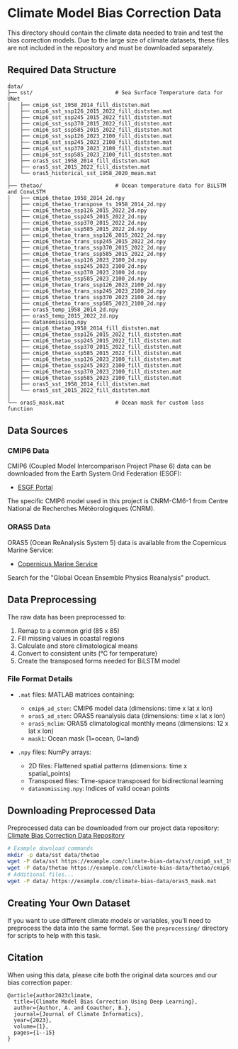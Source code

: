 # Climate Model Bias Correction Data

This directory should contain the climate data needed to train and test the bias correction models. Due to the large size of climate datasets, these files are not included in the repository and must be downloaded separately.

## Required Data Structure

```
data/
├── sst/                          # Sea Surface Temperature data for UNet
│   ├── cmip6_sst_1958_2014_fill_diststen.mat
│   ├── cmip6_sst_ssp126_2015_2022_fill_diststen.mat
│   ├── cmip6_sst_ssp245_2015_2022_fill_diststen.mat
│   ├── cmip6_sst_ssp370_2015_2022_fill_diststen.mat
│   ├── cmip6_sst_ssp585_2015_2022_fill_diststen.mat
│   ├── cmip6_sst_ssp126_2023_2100_fill_diststen.mat
│   ├── cmip6_sst_ssp245_2023_2100_fill_diststen.mat
│   ├── cmip6_sst_ssp370_2023_2100_fill_diststen.mat
│   ├── cmip6_sst_ssp585_2023_2100_fill_diststen.mat
│   ├── oras5_sst_1958_2014_fill_diststen.mat
│   ├── oras5_sst_2015_2022_fill_diststen.mat
│   └── oras5_historical_sst_1958_2020_mean.mat
│
├── thetao/                       # Ocean temperature data for BiLSTM and ConvLSTM
│   ├── cmip6_thetao_1958_2014_2d.npy
│   ├── cmip6_thetao_transpose_ts_1958_2014_2d.npy
│   ├── cmip6_thetao_ssp126_2015_2022_2d.npy
│   ├── cmip6_thetao_ssp245_2015_2022_2d.npy
│   ├── cmip6_thetao_ssp370_2015_2022_2d.npy
│   ├── cmip6_thetao_ssp585_2015_2022_2d.npy
│   ├── cmip6_thetao_trans_ssp126_2015_2022_2d.npy
│   ├── cmip6_thetao_trans_ssp245_2015_2022_2d.npy
│   ├── cmip6_thetao_trans_ssp370_2015_2022_2d.npy
│   ├── cmip6_thetao_trans_ssp585_2015_2022_2d.npy
│   ├── cmip6_thetao_ssp126_2023_2100_2d.npy
│   ├── cmip6_thetao_ssp245_2023_2100_2d.npy
│   ├── cmip6_thetao_ssp370_2023_2100_2d.npy
│   ├── cmip6_thetao_ssp585_2023_2100_2d.npy
│   ├── cmip6_thetao_trans_ssp126_2023_2100_2d.npy
│   ├── cmip6_thetao_trans_ssp245_2023_2100_2d.npy
│   ├── cmip6_thetao_trans_ssp370_2023_2100_2d.npy
│   ├── cmip6_thetao_trans_ssp585_2023_2100_2d.npy
│   ├── oras5_temp_1958_2014_2d.npy
│   ├── oras5_temp_2015_2022_2d.npy
│   ├── datanomissing.npy
│   ├── cmip6_thetao_1958_2014_fill_diststen.mat
│   ├── cmip6_thetao_ssp126_2015_2022_fill_diststen.mat
│   ├── cmip6_thetao_ssp245_2015_2022_fill_diststen.mat
│   ├── cmip6_thetao_ssp370_2015_2022_fill_diststen.mat
│   ├── cmip6_thetao_ssp585_2015_2022_fill_diststen.mat
│   ├── cmip6_thetao_ssp126_2023_2100_fill_diststen.mat
│   ├── cmip6_thetao_ssp245_2023_2100_fill_diststen.mat
│   ├── cmip6_thetao_ssp370_2023_2100_fill_diststen.mat
│   ├── cmip6_thetao_ssp585_2023_2100_fill_diststen.mat
│   ├── oras5_sst_1958_2014_fill_diststen.mat
│   └── oras5_sst_2015_2022_fill_diststen.mat
│
└── oras5_mask.mat                # Ocean mask for custom loss function
```

## Data Sources

### CMIP6 Data
CMIP6 (Coupled Model Intercomparison Project Phase 6) data can be downloaded from the Earth System Grid Federation (ESGF):
- [ESGF Portal](https://esgf-node.llnl.gov/projects/cmip6/)

The specific CMIP6 model used in this project is CNRM-CM6-1 from Centre National de Recherches Météorologiques (CNRM).

### ORAS5 Data
ORAS5 (Ocean ReAnalysis System 5) data is available from the Copernicus Marine Service:
- [Copernicus Marine Service](https://marine.copernicus.eu/)

Search for the "Global Ocean Ensemble Physics Reanalysis" product.

## Data Preprocessing

The raw data has been preprocessed to:
1. Remap to a common grid (85 x 85)
2. Fill missing values in coastal regions
3. Calculate and store climatological means
4. Convert to consistent units (°C for temperature)
5. Create the transposed forms needed for BiLSTM model

### File Format Details

- `.mat` files: MATLAB matrices containing:
  - `cmip6_ad_sten`: CMIP6 model data (dimensions: time x lat x lon)
  - `oras5_ad_sten`: ORAS5 reanalysis data (dimensions: time x lat x lon)
  - `oras5_mclim`: ORAS5 climatological monthly means (dimensions: 12 x lat x lon)
  - `mask1`: Ocean mask (1=ocean, 0=land)

- `.npy` files: NumPy arrays:
  - 2D files: Flattened spatial patterns (dimensions: time x spatial_points)
  - Transposed files: Time-space transposed for bidirectional learning
  - `datanomissing.npy`: Indices of valid ocean points

## Downloading Preprocessed Data

Preprocessed data can be downloaded from our project data repository:
[Climate Bias Correction Data Repository](https://example.com/climate-bias-data)

```bash
# Example download commands
mkdir -p data/sst data/thetao
wget -P data/sst https://example.com/climate-bias-data/sst/cmip6_sst_1958_2014_fill_diststen.mat
wget -P data/thetao https://example.com/climate-bias-data/thetao/cmip6_thetao_1958_2014_2d.npy
# Additional files...
wget -P data/ https://example.com/climate-bias-data/oras5_mask.mat
```

## Creating Your Own Dataset

If you want to use different climate models or variables, you'll need to preprocess the data into the same format. See the `preprocessing/` directory for scripts to help with this task.

## Citation

When using this data, please cite both the original data sources and our bias correction paper:

```
@article{author2023climate,
  title={Climate Model Bias Correction Using Deep Learning},
  author={Author, A. and Coauthor, B.},
  journal={Journal of Climate Informatics},
  year={2023},
  volume={1},
  pages={1--15}
}
```

